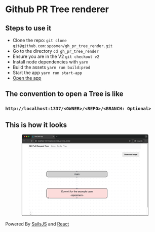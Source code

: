 # Github PR Tree renderer

## Steps to use it
- Clone the repo: `git clone git@github.com:sposmen/gh_pr_tree_render.git`
- Go to the directory `cd gh_pr_tree_render`
- Ensure you are in the V2 `git checkout v2`
- Install node dependencies with  `yarn`
- Build the assets `yarn run build:prod`
- Start the app `yarn run start-app`
- [Open the app](http://localhost:1337)

## The convention to open a Tree is like

### `http://localhost:1337/<OWNER>/<REPO>/<BRANCH: Optional>`

## This is how it looks

<p align="center">
  <img alt="Image Result" width="400" src="https://raw.githubusercontent.com/sposmen/gh_pr_tree_render/43f50041e1f712d807191fb65ae2bc7389c06fdf/assets/images/gh_tree_example.png">
</p>


Powered By [SailsJS](https://sailsjs.com) and [React](https://react.dev/)
